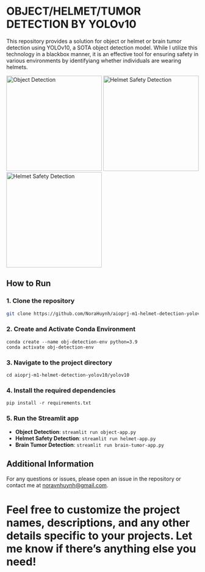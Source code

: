 # OBJECT/HELMET/TUMOR DETECTION BY YOLOv10
This repository provides a solution for object or helmet or brain tumor detection using YOLOv10, a SOTA object detection model. While I utilize this technology in a blackbox manner, it is an effective tool for ensuring safety in various environments by identifyiang whether individuals are wearing helmets.

<img src="https://github.com/NoraHuynh/factorial-app/assets/138383339/b20ebc17-431f-422b-af44-df0db2f33e9f" alt="Object Detection" width="250" height="250"/>
<img src="https://github.com/NoraHuynh/factorial-app/assets/138383339/9782d247-5d5e-4d45-ac92-b9fbb3af993c" alt="Helmet Safety Detection" width="250" height="250"/> 
<img src="https://github.com/NoraHuynh/factorial-app/assets/138383339/17ece6ef-ccfd-48c1-ab56-27ab1ba58a89" alt="Helmet Safety Detection" width="250" height="250"/>

## **How to Run**
### 1. Clone the repository
   ```bash
   git clone https://github.com/NoraHuynh/aioprj-m1-helmet-detection-yolov10.git
   ```

### 2. Create and Activate Conda Environment
    
    conda create --name obj-detection-env python=3.9
    conda activate obj-detection-env
    
### 3. Navigate to the project directory
    
    cd aioprj-m1-helmet-detection-yolov10/yolov10
    
### 4. Install the required dependencies
    
    pip install -r requirements.txt
    
### 5. Run the Streamlit app

- **Object Detection**:
    `streamlit run object-app.py
    `
- **Helmet Safety Detection**:
    `
    streamlit run helmet-app.py
    `
- **Brain Tumor Detection**:
    `
    streamlit run brain-tumor-app.py
    `

## Additional Information
For any questions or issues, please open an issue in the repository or contact me at noravnhuynh@gmail.com.

Feel free to customize the project names, descriptions, and any other details specific to your projects. Let me know if there’s anything else you need!
=======
